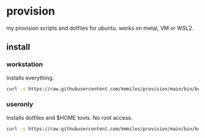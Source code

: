 # provision

my provision scripts and dotfiles for ubuntu. works on metal, VM or WSL2.

## install

### workstation

Installs everything.

```bash
curl -s https://raw.githubusercontent.com/kmmiles/provision/main/bin/bootstrap-workstation | TYPE=workstation bash
```

### useronly

Installs dotfiles and $HOME tools. No root access.

```bash
curl -s https://raw.githubusercontent.com/kmmiles/provision/main/bin/bootstrap-workstation | TYPE=useronly bash
